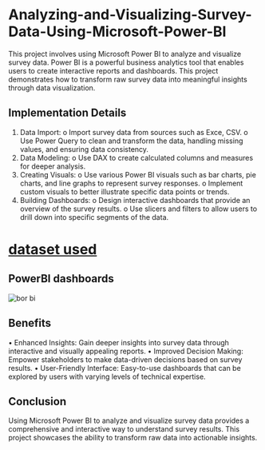 # Analyzing-and-Visualizing-Survey-Data-Using-Microsoft-Power-BI
This project involves using Microsoft Power BI to analyze and visualize survey data. Power BI is a powerful business analytics tool that enables users to create interactive reports and dashboards. This project demonstrates how to transform raw survey data into meaningful insights through data visualization.
## Implementation Details
1.	Data Import:
o	Import survey data from sources such as Exce, CSV.
o	Use Power Query to clean and transform the data, handling missing values, and ensuring data consistency.
2.	Data Modeling:
o	Use DAX to create calculated columns and measures for deeper analysis.
3.	Creating Visuals:
o	Use various Power BI visuals such as bar charts, pie charts, and line graphs to represent survey responses.
o	Implement custom visuals to better illustrate specific data points or trends.
4.	Building Dashboards:
o	Design interactive dashboards that provide an overview of the survey results.
o	Use slicers and filters to allow users to drill down into specific segments of the data.
# <a href="https://github.com/LUJAINALALAWI/Analyzing-and-Visualizing-Survey-Data-Using-Microsoft-Power-BI/blob/main/Power%20BI%20-%20Final%20Project.xlsx">dataset used</a>
## PowerBI dashboards
![bor bi](https://github.com/user-attachments/assets/a5678acb-8465-41fd-be90-bff706ea1676)

## Benefits
•	Enhanced Insights: Gain deeper insights into survey data through interactive and visually appealing reports.
•	Improved Decision Making: Empower stakeholders to make data-driven decisions based on survey results.
•	User-Friendly Interface: Easy-to-use dashboards that can be explored by users with varying levels of technical expertise.
## Conclusion
Using Microsoft Power BI to analyze and visualize survey data provides a comprehensive and interactive way to understand survey results. This project showcases the ability to transform raw data into actionable insights.
 
